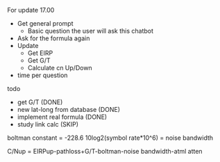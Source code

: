 For update 17.00
- Get general prompt
	- Basic question the user will ask this chatbot
- Ask for the formula again
- Update
	- Get EIRP
	- Get G/T
	- Calculate cn Up/Down
- time per question

todo
- get G/T (DONE)
- new lat-long from database (DONE)
- implement real formula (DONE)
- study link calc (SKIP)


boltman constant = -228.6
10log2(symbol rate*10^6) = noise bandwidth

C/Nup = EIRPup-pathloss+G/T-boltman-noise bandwidth-atml atten

